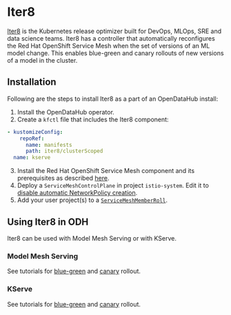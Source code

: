 # Iter8

[Iter8](https://iter8.tools) is the Kubernetes release optimizer built for DevOps, MLOps, SRE and data science teams. 
Iter8 has a controller that automatically reconfigures the Red Hat OpenShift Service Mesh when the set of versions of an ML model change.
This enables blue-green and canary rollouts of new versions of a model in the cluster.

## Installation 
Following are the steps to install Iter8 as a part of an OpenDataHub install:

1. Install the OpenDataHub operator.
2. Create a `kfctl` file that includes the Iter8 component:

```yaml
- kustomizeConfig:
    repoRef:
      name: manifests
      path: iter8/clusterScoped
  name: kserve
```
<!--
apiVersion: kfdef.apps.kubeflow.org/v1
kind: KfDef
metadata:
  name: opendatahub
  namespace: opendatahub
spec:
  applications:
    - kustomizeConfig:
        repoRef:
          name: manifests
          path: iter8/clusterScoped
      name: kserve
  repos:
    - name: manifests
      uri: https://api.github.com/repos/kalantar/odh-manifests/tarball/test
  version: master
```
-->
3. Install the Red Hat OpenShift Service Mesh component and its prerequisites as described [here](https://docs.openshift.com/container-platform/4.8/service_mesh/v2x/installing-ossm.html).
4. Deploy a `ServiceMeshControlPlane` in project `istio-system`. Edit it to [disable automatic NetworkPolicy creation](https://docs.openshift.com/container-platform/4.13/service_mesh/v2x/ossm-traffic-manage.html#ossm-config-disable-networkpolicy_traffic-management). 
5. Add your user project(s) to a [`ServiceMeshMemberRoll`](https://docs.openshift.com/container-platform/4.8/service_mesh/v2x/ossm-create-smcp.html).

## Using Iter8 in ODH

Iter8 can be used with Model Mesh Serving or with KServe.

### Model Mesh Serving

See tutorials for [blue-green](https://iter8.tools/0.15/tutorials/integrations/kserve-mm/blue-green/) and [canary](https://iter8.tools/0.15/tutorials/integrations/kserve-mm/canary/) rollout.

### KServe

See tutorials for [blue-green](https://iter8.tools/0.15/tutorials/integrations/kserve/blue-green/) and [canary](https://iter8.tools/0.15/tutorials/integrations/kserve/canary/) rollout.
